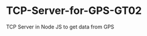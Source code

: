 # TCP-Server-for-GPS-GT02
TCP Server in Node JS to get data from GPS

<script type="text/javascript">
  document.write("¡Hola, mundo!");
</script>
